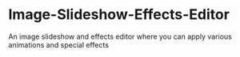 # Image-Slideshow-Effects-Editor
An image slideshow and effects editor where you can apply various animations and special effects
